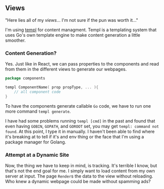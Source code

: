 ## Views

"Here lies all of my *views*... I'm not sure if the pun was worth it..."

I'm using [templ](https://github.com/a-h/templ) for content managment. Templ is
a templating system that uses Go's own template engine to make content
generation a little smoother.

### Content Generation?

Yes. Just like in React, we can pass properties to the components and read from
them in the different views to generate our webpages.

```go
package components

templ ComponentName( prop propType, ... ){
    // all component code
}
```

To have the components generate callable `Go` code, we have to run one
more command `templ generate`.

I have had some problems running `templ [cmd]` in the past and found that even
having `GOBIN`, `GOPATH`, and `GOROOT` set, you may get `templ: command not found`. At this point, I
type it in manually. I haven't been able to find where it's breaking at to tell
if it's and env thing or the face that I'm using a package manager for Golang.

### Attempt at a Dynamic Site

Now, the thing we have to keep in mind, is tracking. It's terrible I know, but
that's not the end goal for me. I simply want to load content from my own server at
input. The page `Render`s the data to the view without reloading. Who knew a
dynamic webpage could be made without spamming ads?
